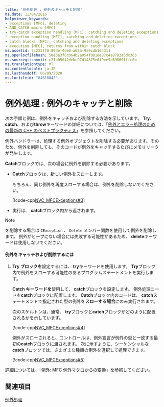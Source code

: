 ```yaml
---
title: '例外処理 : 例外のキャッチと削除'
ms.date: 11/04/2016
helpviewer_keywords:
- exceptions [MFC], deleting
- AND_CATCH macro [MFC]
- try-catch exception handling [MFC], catching and deleting exceptions
- exception handling [MFC], catching and deleting exceptions
- catch blocks [MFC], catching and deleting exceptions
- execution [MFC], returns from within catch block
ms.assetid: 7c233ff0-89de-4de0-a68a-9e9cdb164311
ms.openlocfilehash: 50e3a3f8c064b2a054f0018e87c4e8782a5dc363
ms.sourcegitcommit: c21b05042debc97d14875e019ee9d698691ffc0b
ms.translationtype: MT
ms.contentlocale: ja-JP
ms.lasthandoff: 06/09/2020
ms.locfileid: "84618842"
---
```

# <a name="exceptions-catching-and-deleting-exceptions"></a>例外処理 : 例外のキャッチと削除

次の手順と例は、例外をキャッチおよび削除する方法を示しています。 **Try**、 **catch**、および**throw**キーワードの詳細については、「[例外とエラー処理のための最新の C++ のベストプラクティス](../cpp/errors-and-exception-handling-modern-cpp.md)」を参照してください。

例外ハンドラーは、処理する例外オブジェクトを削除する必要があります。そのため、例外を削除しても、そのコードが例外をキャッチするたびにメモリリークが発生します。

**Catch**ブロックでは、次の場合に例外を削除する必要があります。

- **Catch**ブロックは、新しい例外をスローします。

   もちろん、同じ例外を再度スローする場合は、例外を削除しないでください。

   [!code-cpp[NVC_MFCExceptions#3](codesnippet/cpp/exceptions-catching-and-deleting-exceptions_1.cpp)]

- 実行は、 **catch**ブロック内から返されます。

> [!NOTE]
> を削除する場合は `CException` 、 `Delete` メンバー関数を使用して例外を削除します。 例外がヒープにない場合には失敗する可能性があるため、 **delete**キーワードは使用しないでください。

#### <a name="to-catch-and-delete-exceptions"></a>例外をキャッチおよび削除するには

1. **Try ブロックを**設定するには、 **try**キーワードを使用します。 **Try**ブロック内で例外をスローする可能性のあるプログラムステートメントを実行します。

   **Catch キーワードを**使用して、 **catch**ブロックを設定します。 例外処理コードを**catch**ブロックに配置します。 **Catch**ブロック内のコードは、 **catch**ステートメントで指定された型の例外を**スローする場合**にのみ実行されます。

   次のスケルトンは、通常、 **try**ブロックと**catch**ブロックがどのように配置されるかを示しています。

   [!code-cpp[NVC_MFCExceptions#4](codesnippet/cpp/exceptions-catching-and-deleting-exceptions_2.cpp)]

   例外がスローされると、コントロールは、例外宣言が例外の型と一致する最初の**catch**ブロックに渡されます。 次に示すように、シーケンシャルな**catch**ブロックでは、さまざまな種類の例外を選択して処理できます。

   [!code-cpp[NVC_MFCExceptions#5](codesnippet/cpp/exceptions-catching-and-deleting-exceptions_3.cpp)]

詳細については、「[例外: MFC 例外マクロからの変換](exceptions-converting-from-mfc-exception-macros.md)」を参照してください。

## <a name="see-also"></a>関連項目

[例外処理](exception-handling-in-mfc.md)
